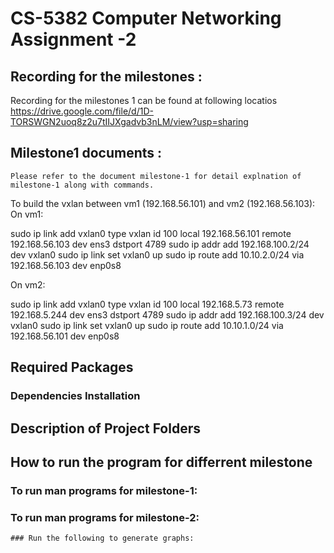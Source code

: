 # CS-5382 Computer Networking Assignment -2

## Recording for the milestones :
Recording for the milestones 1 can be found at following locatios
https://drive.google.com/file/d/1D-TORSWGN2uoq8z2u7tIIJXgadvb3nLM/view?usp=sharing

## Milestone1 documents :
    Please refer to the document milestone-1 for detail explnation of milestone-1 along with commands.

To build the vxlan between vm1 (192.168.56.101) and vm2 (192.168.56.103):
On vm1:

sudo ip link add vxlan0 type vxlan id 100 local 192.168.56.101 remote 192.168.56.103 dev ens3 dstport 4789
sudo ip addr add 192.168.100.2/24 dev vxlan0
sudo ip link set vxlan0 up
sudo ip route add 10.10.2.0/24 via 192.168.56.103 dev enp0s8

On vm2:

sudo ip link add vxlan0 type vxlan id 100 local 192.168.5.73 remote 192.168.5.244 dev ens3 dstport 4789
sudo ip addr add 192.168.100.3/24 dev vxlan0
sudo ip link set vxlan0 up
sudo ip route add 10.10.1.0/24 via 192.168.56.101 dev enp0s8
 


## Required Packages




### Dependencies Installation


## Description of Project Folders 






## How to run the program for differrent milestone

   ### To run man programs for milestone-1:    
    

   ### To run man programs for milestone-2:
    

    ### Run the following to generate graphs:    
 




